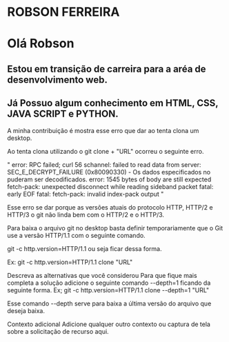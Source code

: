 # ROBSON FERREIRA


# Olá Robson



## Estou em transição de carreira para a aréa de desenvolvimento web.
## Já Possuo algum conhecimento em HTML, CSS, JAVA SCRIPT e PYTHON.



A minha contribuição é mostra esse erro que dar ao tenta clona um desktop.


Ao tenta clona utilizando o git clone + "URL" ocorreu o seguinte erro.

" error: RPC failed; curl 56 schannel: failed to read data from server: SEC_E_DECRYPT_FAILURE (0x80090330) - Os dados especificados no puderam ser decodificados.
error: 1545 bytes of body are still expected
fetch-pack: unexpected disconnect while reading sideband packet
fatal: early EOF
fatal: fetch-pack: invalid index-pack output "

Esse erro se dar porque as versões atuais do protocolo HTTP, HTTP/2 e HTTP/3 o git não linda bem com o HTTP/2 e o HTTP/3.

Para baixa o arquivo git no desktop basta definir temporariamente que o Git use a versão HTTP/1.1 com o seguinte comando.

git -c http.version=HTTP/1.1 ou seja ficar dessa forma.

Ex: git -c http.version=HTTP/1.1 clone "URL"

Descreva as alternativas que você considerou
Para que fique mais completa a solução adicione o seguinte comando --depth=1 ficando da seguinte forma.
Ex; git -c http.version=HTTP/1.1 clone --depth=1 "URL"

Esse comando --depth serve para baixa a última versão do arquivo que deseja baixa.

Contexto adicional
Adicione qualquer outro contexto ou captura de tela sobre a solicitação de recurso aqui.


